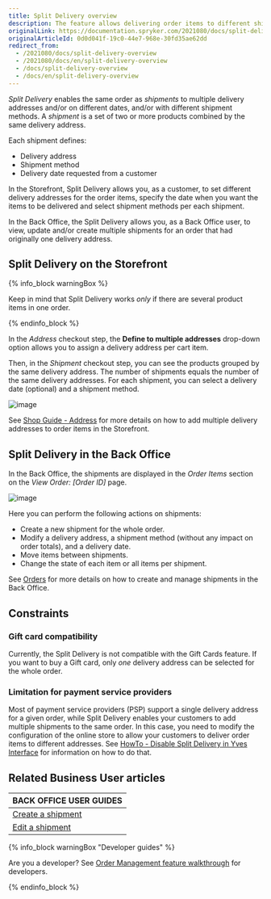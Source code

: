 ```yaml
---
title: Split Delivery overview
description: The feature allows delivering order items to different shipping addresses and on different days, with different shipment methods.
originalLink: https://documentation.spryker.com/2021080/docs/split-delivery-overview
originalArticleId: 0d0d041f-19c0-44e7-968e-30fd35ae62dd
redirect_from:
  - /2021080/docs/split-delivery-overview
  - /2021080/docs/en/split-delivery-overview
  - /docs/split-delivery-overview
  - /docs/en/split-delivery-overview
---
```


*Split Delivery* enables the same order as *shipments* to multiple delivery addresses and/or on different dates, and/or with different shipment methods. A *shipment* is a set of two or more products combined by the same delivery address.

Each shipment defines:

* Delivery address
* Shipment method
* Delivery date requested from a customer

In the Storefront, Split Delivery allows you, as a customer, to set different delivery addresses for the order items, specify the date when you want the items to be delivered and select shipment methods per each shipment.

In the Back Office, the Split Delivery allows you, as a Back Office user, to view, update and/or create multiple shipments for an order that had originally one delivery address.

## Split Delivery on the Storefront

{% info_block warningBox %}

Keep in mind that Split Delivery works *only* if there are several product items in one order.

{% endinfo_block %}

In the *Address* checkout step, the **Define to multiple addresses** drop-down option allows you to assign a delivery address per cart item.

Then, in the *Shipment* checkout step, you can see the products grouped by the same delivery address. The number of shipments equals the number of the same delivery addresses. For each shipment, you can select a delivery date (optional) and a shipment method.

![image](https://spryker.s3.eu-central-1.amazonaws.com/docs/User+Guides/Shop+User+Guides/Checkout/Shop+Guide+-+Summary+Step/summary-step-new.png)

See [Shop Guide - Address](/docs/scos/user/features/{{page.version}}/checkout-feature-overview/multi-step-checkout-overview.html) for more details on how to add multiple delivery addresses to order items in the Storefront.

## Split Delivery in the Back Office

In the Back Office, the shipments are displayed in the *Order Items* section on the *View Order: [Order ID]* page.

![image](https://spryker.s3.eu-central-1.amazonaws.com/docs/Features/Order+Management/Split+Delivery/Split+Delivery+Feature+Overview/shipments-zed.png)

Here you can perform the following actions on shipments:

* Create a new shipment for the whole order.
* Modify a delivery address, a shipment method (without any impact on order totals), and a delivery date.
* Move items between shipments.
* Change the state of each item or all items per shipment.

See [Orders](/docs/scos/user/user-guides/{{page.version}}/back-office-user-guide/sales/orders/managing-orders.html) for more details on how to create and manage shipments in the Back Office.

## Constraints

### Gift card compatibility

Currently, the Split Delivery is not compatible with the Gift Cards feature. If you want to buy a Gift card, only *one* delivery address can be selected for the whole order.

### Limitation for payment service providers

Most of payment service providers (PSP) support a single delivery address for a given order, while Split Delivery enables your customers to add multiple shipments to the same order. In this case, you need to modify the configuration of the online store to allow your customers to deliver order items to different addresses. See [HowTo - Disable Split Delivery in Yves Interface](/docs/scos/dev/tutorials-and-howtos/{{page.version}}/howtos/feature-howtos/howto-disable-split-delivery-in-yves-interface.html) for information on how to do that.

<!--
### Product Bundles
With Split Delivery, Product Bundles items can be shipped to different delivery addresses. However, if a product bundle is a part of the order and you don't want it to be split and delivered to different delivery addresses, you need to configure the implementation of the Checkout process on your project level.
-->

## Related Business User articles

|BACK OFFICE USER GUIDES|
|---|
| [Create a shipment](/docs/scos/user/user-guides/{{page.version}}/back-office-user-guide/sales/orders/managing-order-shipments.html#creating-a-new-shipment-for-order) |
| [Edit a shipment](/docs/scos/user/user-guides/{{page.version}}/back-office-user-guide/sales/orders/managing-order-shipments.html#editing-shipment-details) |

{% info_block warningBox "Developer guides" %}

Are you a developer? See [Order Management feature walkthrough](/docs/scos/dev/feature-walkthroughs/{{page.version}}/order-management-feature-walkthrough/order-management-feature-wakthrough.html) for developers.

{% endinfo_block %}
